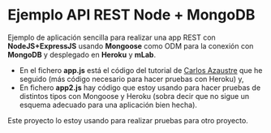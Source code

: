 # Ejemplo API REST Node + MongoDB 
Ejemplo de aplicación sencilla para realizar una app REST con **NodeJS+ExpressJS** usando **Mongoose** como ODM para la conexión con **MongoDB** y desplegado en **Heroku** y **mLab**.

- En el fichero **app.js** está el código del tutorial de [Carlos Azaustre](https://carlosazaustre.es/blog/como-crear-una-api-rest-usando-node-js/) que he seguido (más código necesario para hacer pruebas con Heroku) y,
- En fichero **app2.js** hay código que estoy usando para hacer pruebas de distintos tipos con Mongoose y Heroku (sobra decir que no sigue un esquema adecuado para una aplicación bien hecha).

Este proyecto lo estoy usando para realizar pruebas para otro proyecto.
